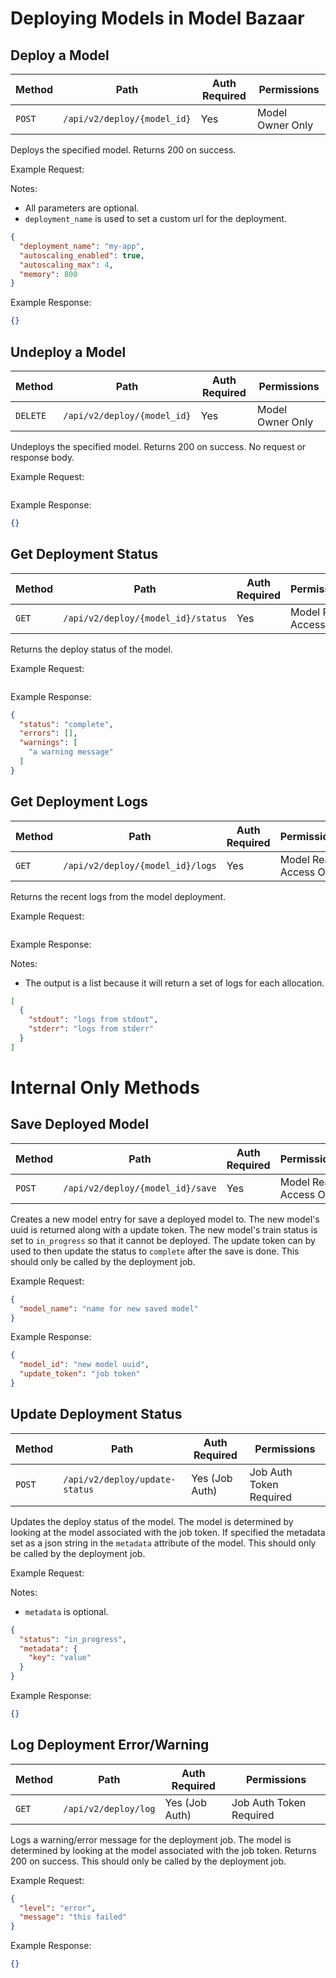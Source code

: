 # Deploying Models in Model Bazaar

## Deploy a Model 

| Method | Path | Auth Required | Permissions |
| ------ | ---- | ------------- | ----------  |
| `POST` | `/api/v2/deploy/{model_id}` | Yes | Model Owner Only |

Deploys the specified model. Returns 200 on success.

Example Request: 

Notes:
* All parameters are optional.
* `deployment_name` is used to set a custom url for the deployment. 
```json
{
  "deployment_name": "my-app",
  "autoscaling_enabled": true,
  "autoscaling_max": 4,
  "memory": 800
}
```
Example Response:
```json
{}
```

## Undeploy a Model

| Method | Path | Auth Required | Permissions |
| ------ | ---- | ------------- | ----------  |
| `DELETE` | `/api/v2/deploy/{model_id}` | Yes | Model Owner Only |

Undeploys the specified model. Returns 200 on success. No request or response body.

Example Request: 
```json
```
Example Response:
```json
{}
```

## Get Deployment Status

| Method | Path | Auth Required | Permissions |
| ------ | ---- | ------------- | ----------  |
| `GET` | `/api/v2/deploy/{model_id}/status` | Yes | Model Read Access Only |

Returns the deploy status of the model.

Example Request: 
```json
```
Example Response:
```json
{
  "status": "complete",
  "errors": [],
  "warnings": [
    "a warning message"
  ]
}
```

## Get Deployment Logs

| Method | Path | Auth Required | Permissions |
| ------ | ---- | ------------- | ----------  |
| `GET` | `/api/v2/deploy/{model_id}/logs` | Yes | Model Read Access Only |

Returns the recent logs from the model deployment.

Example Request: 
```json
```
Example Response:

Notes: 
* The output is a list because it will return a set of logs for each allocation.
```json
[
  {
    "stdout": "logs from stdout", 
    "stderr": "logs from stderr"
  }
]
```

# Internal Only Methods

## Save Deployed Model

| Method | Path | Auth Required | Permissions |
| ------ | ---- | ------------- | ----------  |
| `POST` | `/api/v2/deploy/{model_id}/save` | Yes | Model Read Access Only |

Creates a new model entry for save a deployed model to. The new model's uuid is returned along with a update token. The new model's train status is set to `in_progress` so that it cannot be deployed. The update token can by used to then update the status to `complete` after the save is done. This should only be called by the deployment job.

Example Request: 
```json
{
  "model_name": "name for new saved model"
}
```
Example Response:
```json
{
  "model_id": "new model uuid",
  "update_token": "job token"
}
```

## Update Deployment Status

| Method | Path | Auth Required | Permissions |
| ------ | ---- | ------------- | ----------  |
| `POST` | `/api/v2/deploy/update-status` | Yes (Job Auth) | Job Auth Token Required |

Updates the deploy status of the model. The model is determined by looking at the model associated with the job token. If specified the metadata set as a json string in the `metadata` attribute of the model. This should only be called by the deployment job.

Example Request: 

Notes: 
* `metadata` is optional.
```json
{
  "status": "in_progress",
  "metadata": {
    "key": "value"
  }
}
```
Example Response:
```json
{}
```


## Log Deployment Error/Warning

| Method | Path | Auth Required | Permissions |
| ------ | ---- | ------------- | ----------  |
| `GET` | `/api/v2/deploy/log` | Yes (Job Auth) | Job Auth Token Required |

Logs a warning/error message for the deployment job. The model is determined by looking at the model associated with the job token. Returns 200 on success. This should only be called by the deployment job.

Example Request: 
```json
{
  "level": "error", 
  "message": "this failed"
}
```
Example Response:
```json
{}
```